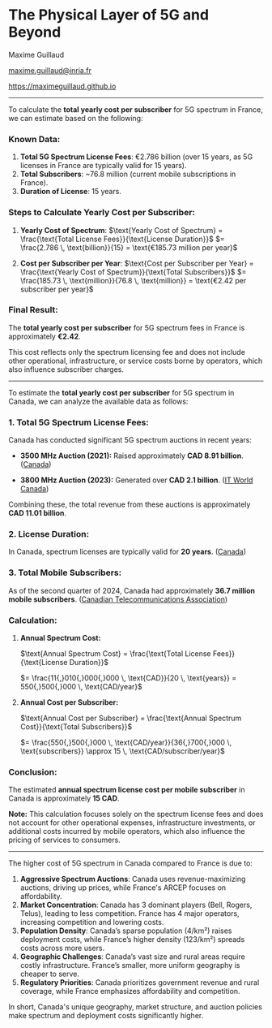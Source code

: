 # The Physical Layer of 5G and Beyond

Maxime Guillaud

maxime.guillaud@inria.fr

https://maximeguillaud.github.io

---

To calculate the **total yearly cost per subscriber** for 5G spectrum in France, we can estimate based on the following:

### Known Data:
1. **Total 5G Spectrum License Fees**: €2.786 billion (over 15 years, as 5G licenses in France are typically valid for 15 years).
2. **Total Subscribers**: ~76.8 million (current mobile subscriptions in France).
3. **Duration of License**: 15 years.

### Steps to Calculate Yearly Cost per Subscriber:
1. **Yearly Cost of Spectrum**:
   $\text{Yearly Cost of Spectrum} = \frac{\text{Total License Fees}}{\text{License Duration}}$
   $= \frac{2.786 \, \text{billion}}{15} = \text{€185.73 million per year}$

2. **Cost per Subscriber per Year**:
   $\text{Cost per Subscriber per Year} = \frac{\text{Yearly Cost of Spectrum}}{\text{Total Subscribers}}$
   $= \frac{185.73 \, \text{million}}{76.8 \, \text{million}} = \text{€2.42 per subscriber per year}$

### Final Result:
The **total yearly cost per subscriber** for 5G spectrum fees in France is approximately **€2.42**.  

This cost reflects only the spectrum licensing fee and does not include other operational, infrastructure, or service costs borne by operators, which also influence subscriber charges.

---

To estimate the **total yearly cost per subscriber** for 5G spectrum in Canada, we can analyze the available data as follows:

### 1. Total 5G Spectrum License Fees:

Canada has conducted significant 5G spectrum auctions in recent years:

- **3500 MHz Auction (2021):** Raised approximately **CAD 8.91 billion**. ([Canada](https://www.canada.ca/en/innovation-science-economic-development/news/2021/07/3500-mhz-auction-supports-more-competition-better-coverage-and-faster-deployment-of-5g-technologies-for-canadians.html?utm_source=chatgpt.com))

- **3800 MHz Auction (2023):** Generated over **CAD 2.1 billion**. ([IT World Canada](https://www.itworldcanada.com/article/5g-spectrum-auction-concludes-bell-rogers-and-telus-bag-the-most-licenses/554405?utm_source=chatgpt.com))

Combining these, the total revenue from these auctions is approximately **CAD 11.01 billion**.

### 2. License Duration:

In Canada, spectrum licenses are typically valid for **20 years**. ([Canada](https://www.canada.ca/en/innovation-science-economic-development/news/2021/07/3500-mhz-auction--process-and-results.html?utm_source=chatgpt.com))

### 3. Total Mobile Subscribers:

As of the second quarter of 2024, Canada had approximately **36.7 million mobile subscribers**. ([Canadian Telecommunications Association](https://canadatelecoms.ca/industry_data/mobile-phone-subscriptions/?utm_source=chatgpt.com))

### Calculation:

1. **Annual Spectrum Cost:**

   $\text{Annual Spectrum Cost} = \frac{\text{Total License Fees}}{\text{License Duration}}$

   $= \frac{11{,}010{,}000{,}000 \, \text{CAD}}{20 \, \text{years}} = 550{,}500{,}000 \, \text{CAD/year}$

2. **Annual Cost per Subscriber:**

   $\text{Annual Cost per Subscriber} = \frac{\text{Annual Spectrum Cost}}{\text{Total Subscribers}}$

   $= \frac{550{,}500{,}000 \, \text{CAD/year}}{36{,}700{,}000 \, \text{subscribers}} \approx 15 \, \text{CAD/subscriber/year}$

### Conclusion:

The estimated **annual spectrum license cost per mobile subscriber** in Canada is approximately **15 CAD**.

**Note:** This calculation focuses solely on the spectrum license fees and does not account for other operational expenses, infrastructure investments, or additional costs incurred by mobile operators, which also influence the pricing of services to consumers. 

---

The higher cost of 5G spectrum in Canada compared to France is due to:

1. **Aggressive Spectrum Auctions**: Canada uses revenue-maximizing auctions, driving up prices, while France's ARCEP focuses on affordability.
2. **Market Concentration**: Canada has 3 dominant players (Bell, Rogers, Telus), leading to less competition. France has 4 major operators, increasing competition and lowering costs.
3. **Population Density**: Canada’s sparse population (4/km²) raises deployment costs, while France’s higher density (123/km²) spreads costs across more users.
4. **Geographic Challenges**: Canada’s vast size and rural areas require costly infrastructure. France’s smaller, more uniform geography is cheaper to serve.
5. **Regulatory Priorities**: Canada prioritizes government revenue and rural coverage, while France emphasizes affordability and competition.

In short, Canada's unique geography, market structure, and auction policies make spectrum and deployment costs significantly higher.
